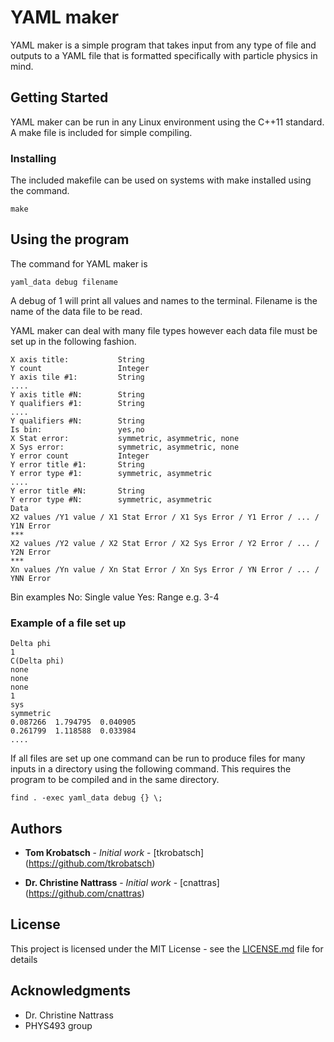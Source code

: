 # YAML maker

YAML maker is a simple program that takes input from any type of file and outputs to a YAML file that is formatted specifically with particle physics in mind.

## Getting Started

YAML maker can be run in any Linux environment using the C++11 standard. A make file is included for simple compiling.

### Installing

The included makefile can be used on systems with make installed using the command.

```
make
```

## Using the program

The command for YAML maker is 

```
yaml_data debug filename
```
A debug of 1 will print all values and names to the terminal. Filename is the name of the data file to be read.

YAML maker can deal with many file types however each data file must be set up in the following fashion.

```
X axis title:			String
Y count					Integer
Y axis tile #1:			String
....
Y axis title #N:		String
Y qualifiers #1:		String
....
Y qualifiers #N:		String
Is bin:					yes,no
X Stat error:			symmetric, asymmetric, none
X Sys error:			symmetric, asymmetric, none
Y error count			Integer
Y error title #1:		String
Y error type #1:		symmetric, asymmetric
....
Y error title #N:		String
Y error type #N:		symmetric, asymmetric
Data
X2 values /Y1 value / X1 Stat Error / X1 Sys Error / Y1 Error / ... / Y1N Error
***
X2 values /Y2 value / X2 Stat Error / X2 Sys Error / Y2 Error / ... / Y2N Error
***
Xn values /Yn value / Xn Stat Error / Xn Sys Error / YN Error / ... / YNN Error
```

Bin examples
No: Single value
Yes: Range e.g. 3-4

### Example of a file set up

```
Delta phi
1
C(Delta phi)
none
none
none
1
sys
symmetric
0.087266  1.794795  0.040905  
0.261799  1.118588  0.033984 
....
```

If all files are set up one command can be run to produce files for many inputs in a directory using the following command. This requires the program to be compiled and in the same directory.

```
find . -exec yaml_data debug {} \;
```


## Authors

* **Tom Krobatsch** - *Initial work* - [tkrobatsch]
(https://github.com/tkrobatsch)

* **Dr. Christine Nattrass** - *Initial work* - [cnattras]
(https://github.com/cnattras)

## License

This project is licensed under the MIT License - see the [LICENSE.md](LICENSE.md) file for details

## Acknowledgments

* Dr. Christine Nattrass
* PHYS493 group